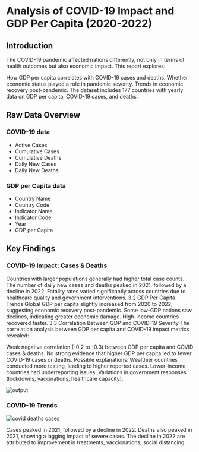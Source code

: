 # Analysis of COVID-19 Impact and GDP Per Capita (2020-2022)

## Introduction
The COVID-19 pandemic affected nations differently, not only in terms of health outcomes but also economic impact. This report explores:

How GDP per capita correlates with COVID-19 cases and deaths.
Whether economic status played a role in pandemic severity.
Trends in economic recovery post-pandemic.
The dataset includes 177 countries with yearly data on GDP per capita, COVID-19 cases, and deaths.

## Raw Data Overview

### COVID-19 data
- Active Cases
- Cumulative Cases
- Cumulative Deaths
- Daily New Cases
- Daily New Deaths

### GDP per Capita data
- Country Name
- Country Code
- Indicator Name
- Indicator Code
- Year
- GDP per Capita

## Key Findings
### COVID-19 Impact: Cases & Deaths
Countries with larger populations generally had higher total case counts.
The number of daily new cases and deaths peaked in 2021, followed by a decline in 2022.
Fatality rates varied significantly across countries due to healthcare quality and government interventions.
3.2 GDP Per Capita Trends
Global GDP per capita slightly increased from 2020 to 2022, suggesting economic recovery post-pandemic.
Some low-GDP nations saw declines, indicating greater economic damage.
High-income countries recovered faster.
3.3 Correlation Between GDP and COVID-19 Severity
The correlation analysis between GDP per capita and COVID-19 impact metrics revealed:

Weak negative correlation (-0.2 to -0.3) between GDP per capita and COVID cases & deaths.
No strong evidence that higher GDP per capita led to fewer COVID-19 cases or deaths.
Possible explanations:
Wealthier countries conducted more testing, leading to higher reported cases.
Lower-income countries had underreporting issues.
Variations in government responses (lockdowns, vaccinations, healthcare capacity).

![output](https://github.com/user-attachments/assets/fdec0706-dd8e-4b43-bebb-c075668df112)

### COVID-19 Trends
![covid deaths   cases](https://github.com/user-attachments/assets/5034b857-22fe-44b1-92ec-ca6610a94ff6)

Cases peaked in 2021, followed by a decline in 2022.
Deaths also peaked in 2021, showing a lagging impact of severe cases.
The decline in 2022 are attributed to improvement in treatments, vaccionations, social distancing.

